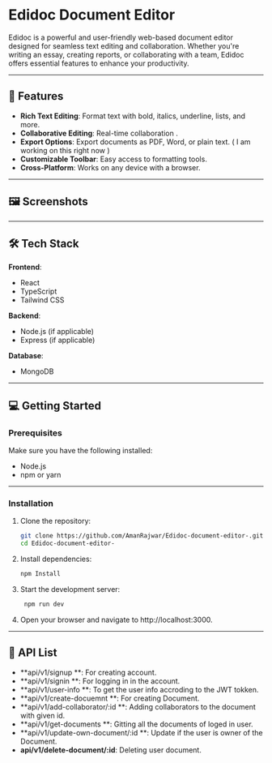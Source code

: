 
# Edidoc Document Editor

Edidoc is a powerful and user-friendly web-based document editor designed for seamless text editing and collaboration. Whether you're writing an essay, creating reports, or collaborating with a team, Edidoc offers essential features to enhance your productivity.

---

## 🚀 Features

- **Rich Text Editing**: Format text with bold, italics, underline, lists, and more.
- **Collaborative Editing**: Real-time collaboration .
- **Export Options**: Export documents as PDF, Word, or plain text. ( I am working on this right now )
- **Customizable Toolbar**: Easy access to formatting tools.
- **Cross-Platform**: Works on any device with a browser.

---

## 🖼️ Screenshots



---

## 🛠️ Tech Stack

**Frontend**:
- React
- TypeScript
- Tailwind CSS

**Backend**:
- Node.js (if applicable)
- Express (if applicable)

**Database**:
- MongoDB 

---

## 💻 Getting Started

### Prerequisites

Make sure you have the following installed:
- Node.js
- npm or yarn

---

### Installation

1. Clone the repository:

   ```bash
   git clone https://github.com/AmanRajwar/Edidoc-document-editor-.git
   cd Edidoc-document-editor-

2. Install dependencies:

   ```bash
   npm Install
   
3. Start the development server:

   ```bash
    npm run dev
   

4. Open your browser and navigate to http://localhost:3000.

---

## 📄 API List

- **api/v1/signup **: For creating account.
- **api/v1/signin **: For logging in in the  account.
- **api/v1/user-info **: To get the user info accroding to the JWT tokken.
- **api/v1/create-docuemnt **: For creating Document.
- **api/v1/add-collaborator/:id **: Adding collaborators to the document with given id.
- **api/v1/get-documents **: Gitting all the documents of loged in user.
- **api/v1/update-own-document/:id **: Update if the user is owner of the Document.
- **api/v1/delete-document/:id**: Deleting user document.


   
